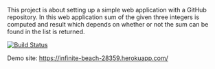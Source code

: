This project is about setting up a simple web application with a GitHub repository.
In this web application sum of the given three integers is computed and result which depends on whether or not the sum can be found in the list is returned.

[![Build Status](https://app.travis-ci.com/s-devran/BIL481_Odev1.svg?branch=main)](https://app.travis-ci.com/s-devran/BIL481_Odev1)

Demo site: https://infinite-beach-28359.herokuapp.com/